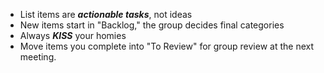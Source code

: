 - List items are ***actionable tasks***, not ideas
- New items start in "Backlog," the group decides final categories
- Always ***KISS*** your homies
- Move items you complete into "To Review" for group review at the next meeting.